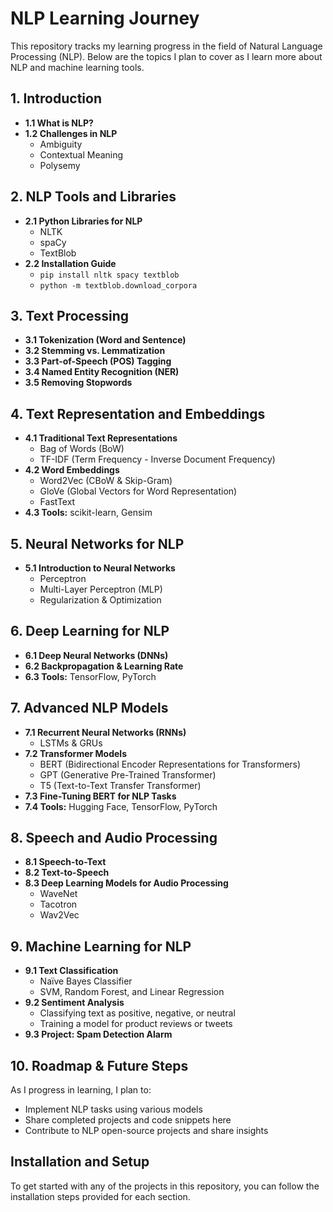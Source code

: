 # NLP Learning Journey

This repository tracks my learning progress in the field of Natural Language Processing (NLP). Below are the topics I plan to cover as I learn more about NLP and machine learning tools.

## 1. Introduction
- **1.1 What is NLP?**
- **1.2 Challenges in NLP**  
  - Ambiguity  
  - Contextual Meaning  
  - Polysemy  

## 2. NLP Tools and Libraries
- **2.1 Python Libraries for NLP**  
  - NLTK  
  - spaCy  
  - TextBlob
- **2.2 Installation Guide**  
  - `pip install nltk spacy textblob`  
  - `python -m textblob.download_corpora`

## 3. Text Processing
- **3.1 Tokenization (Word and Sentence)**
- **3.2 Stemming vs. Lemmatization**
- **3.3 Part-of-Speech (POS) Tagging**
- **3.4 Named Entity Recognition (NER)**
- **3.5 Removing Stopwords**

## 4. Text Representation and Embeddings
- **4.1 Traditional Text Representations**  
  - Bag of Words (BoW)  
  - TF-IDF (Term Frequency - Inverse Document Frequency)  
- **4.2 Word Embeddings**  
  - Word2Vec (CBoW & Skip-Gram)  
  - GloVe (Global Vectors for Word Representation)  
  - FastText  
- **4.3 Tools:** scikit-learn, Gensim

## 5. Neural Networks for NLP
- **5.1 Introduction to Neural Networks**  
  - Perceptron  
  - Multi-Layer Perceptron (MLP)  
  - Regularization & Optimization  

## 6. Deep Learning for NLP
- **6.1 Deep Neural Networks (DNNs)**
- **6.2 Backpropagation & Learning Rate**
- **6.3 Tools:** TensorFlow, PyTorch

## 7. Advanced NLP Models
- **7.1 Recurrent Neural Networks (RNNs)**  
  - LSTMs & GRUs  
- **7.2 Transformer Models**  
  - BERT (Bidirectional Encoder Representations for Transformers)  
  - GPT (Generative Pre-Trained Transformer)  
  - T5 (Text-to-Text Transfer Transformer)  
- **7.3 Fine-Tuning BERT for NLP Tasks**  
- **7.4 Tools:** Hugging Face, TensorFlow, PyTorch

## 8. Speech and Audio Processing
- **8.1 Speech-to-Text**
- **8.2 Text-to-Speech**
- **8.3 Deep Learning Models for Audio Processing**  
  - WaveNet  
  - Tacotron  
  - Wav2Vec

## 9. Machine Learning for NLP
- **9.1 Text Classification**  
  - Naïve Bayes Classifier  
  - SVM, Random Forest, and Linear Regression
- **9.2 Sentiment Analysis**  
  - Classifying text as positive, negative, or neutral  
  - Training a model for product reviews or tweets
- **9.3 Project: Spam Detection Alarm**

## 10. Roadmap & Future Steps
As I progress in learning, I plan to:
- Implement NLP tasks using various models
- Share completed projects and code snippets here
- Contribute to NLP open-source projects and share insights

## Installation and Setup
To get started with any of the projects in this repository, you can follow the installation steps provided for each section.

